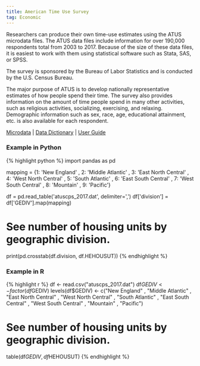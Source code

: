 ```yaml
---
title: American Time Use Survey
tag: Economic
---
```


Researchers can produce their own time-use estimates using the ATUS microdata files. The ATUS data files include information for over 190,000 respondents total from 2003 to 2017. Because of the size of these data files, it is easiest to work with them using statistical software such as Stata, SAS, or SPSS.

The survey is sponsored by the Bureau of Labor Statistics and is conducted by the U.S. Census Bureau.

The major purpose of ATUS is to develop nationally representative estimates of how people spend their time. The survey also provides information on the amount of time people spend in many other activities, such as religious activities, socializing, exercising, and relaxing. Demographic information such as sex, race, age, educational attainment, etc. is also available for each respondent.

[Microdata](https://www.bls.gov/tus/data.htm) 
 | [Data Dictionary](https://www.bls.gov/tus/atuscpscodebk17.pdf) 
 | [User Guide](https://www.bls.gov/tus/atususersguide.pdf)

### Example in Python
{% highlight python %}
import pandas as pd

mapping = {1: 'New England'
         , 2: 'Middle Atlantic'
         , 3: 'East North Central'
         , 4: 'West North Central'
         , 5: 'South Atlantic'
         , 6: 'East South Central'
         , 7: 'West South Central'
         , 8: 'Mountain'
         , 9: 'Pacific'}

df = pd.read_table('atuscps_2017.dat', delimiter=',')
df['division'] = df['GEDIV'].map(mapping)

# See number of housing units by geographic division.
print(pd.crosstab(df.division, df.HEHOUSUT))
{% endhighlight %}

### Example in R
{% highlight r %}
df <- read.csv("atuscps_2017.dat")
df$GEDIV <- factor(df$GEDIV)
levels(df$GEDIV) <- c("New England"
                     ,  "Middle Atlantic"
                     ,  "East North Central"
                     ,  "West North Central"
                     ,  "South Atlantic"
                     ,  "East South Central"
                     ,  "West South Central"
                     ,  "Mountain"
                     ,  "Pacific")

# See number of housing units by geographic division.
table(df$GEDIV, df$HEHOUSUT)
{% endhighlight %}

